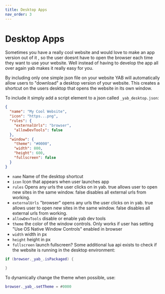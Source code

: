 ```yaml
---
title: Desktop Apps
nav_order: 3
---
```

# Desktop Apps
Sometimes you have a really cool website and would love to make an app version out of it , so the user doesnt have to open the browser each time they want to use your website. Well instead of having to develop the app all over again yab makes it really easy for you. 

By including only one simple json file on your website YAB will automatically allow users to "download" a desktop version of your website. This creates a shortcut on the users desktop that opens the website in its own window.

To include it simply add a script element to a json called `_yab_desktop.json`:

```json
{
  "name": "My Cool Website",
  "icon": "https...png",
  "rules": {
    "externalUrls": "browser",
    "allowDevTools": false
  },
  "window": {
    "theme": "#0000",
    "width": 800,
    "height": 600,
    "fullscreen": false
  } 
}
```
- `name` Name of the desktop shortcut
- `icon` Icon that appears when user launches app
- `rules` Opens any urls the user clicks on in yab. true allows user to open new sites in the same window. false disables all external urls from working.
- `externalUrls` "browser" opens any urls the user clicks on in yab. true allows user to open new sites in the same window. false disables all external urls from working.
- `allowDevTools` disable or enable yab dev tools
- `theme` the color of the window controls. Only works if user has setting "Use OS Native Window Controls" enabled in browser
- `width` width in px
- `height` height in px
- `fullscreen` launch fullscreen?
Some additional lua api exists to check if the website is running in the desktop environment:
```lua
if (browser._yab_.isPackaged) {
  
}
```
To dynamically change the theme when possible, use:
```lua
browser._yab_.setTheme = #0000 
```
